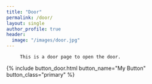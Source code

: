 ```yaml
---
title: "Door"
permalink: /door/
layout: single
author_profile: true
header:
  image: "/images/door.jpg"
---
```


         This is a door page to open the door. 
{% include button_door.html button_name="My Button" button_class="primary" %}